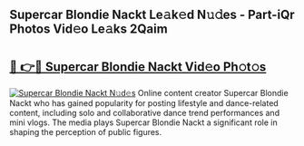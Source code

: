 ## Supercar Blondie Nackt Le𝚊k𝚎d N𝚞𝚍es - Part-iQr Photos Vid𝚎o Le𝚊ks 2Qaim

# <h2><a href="http://fb5xkyw.evod.top/?m=Supercar+Blondie+Nackt">🔗 👉🔴 Supercar Blondie Nackt Vid𝚎o Ph𝚘t𝚘s</a></h2>

[![Supercar Blondie Nackt N𝚞d𝚎s](https://i.imgur.com/8V9OHl7.gif)](http://fb5xkyw.evod.top/?m=Supercar+Blondie+Nackt)
Online content creator Supercar Blondie Nackt who has gained popularity for posting lifestyle and dance-related content, including solo and collaborative dance trend performances and mini vlogs. The media plays Supercar Blondie Nackt a significant role in shaping the perception of public figures. 
